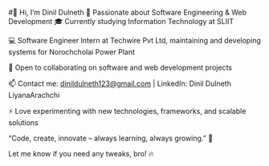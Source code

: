
#👋 Hi, I’m Dinil Dulneth
🚀 Passionate about Software Engineering & Web Development
🎓 Currently studying Information Technology at SLIIT

💻 Software Engineer Intern at Techwire Pvt Ltd, maintaining and developing systems for Norochcholai Power Plant

🤝 Open to collaborating on software and web development projects

📫 Contact me: dinildulneth123@gmail.com | LinkedIn: Dinil Dulneth LiyanaArachchi

⚡ Love experimenting with new technologies, frameworks, and scalable solutions

“Code, create, innovate – always learning, always growing.” 🚀

<!--- DinilDulneth/DinilDulneth is a ✨ special ✨ repository because its `README.md` (this file) appears on your GitHub profile. You can click the Preview link to take a look at your changes. --->
Let me know if you need any tweaks, bro! 🔥
